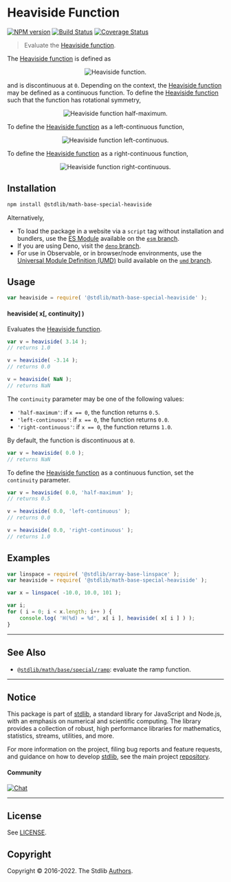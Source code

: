 <!--

@license Apache-2.0

Copyright (c) 2018 The Stdlib Authors.

Licensed under the Apache License, Version 2.0 (the "License");
you may not use this file except in compliance with the License.
You may obtain a copy of the License at

   http://www.apache.org/licenses/LICENSE-2.0

Unless required by applicable law or agreed to in writing, software
distributed under the License is distributed on an "AS IS" BASIS,
WITHOUT WARRANTIES OR CONDITIONS OF ANY KIND, either express or implied.
See the License for the specific language governing permissions and
limitations under the License.

-->

# Heaviside Function

[![NPM version][npm-image]][npm-url] [![Build Status][test-image]][test-url] [![Coverage Status][coverage-image]][coverage-url] <!-- [![dependencies][dependencies-image]][dependencies-url] -->

> Evaluate the [Heaviside function][heaviside-function].

<section class="intro">

The [Heaviside function][heaviside-function] is defined as

<!-- <equation class="equation" label="eq:heaviside_function" align="center" raw="H(x) = \begin{cases} 1 & \textrm{if}\ x \gt 0 \\ 0 & \textrm{if}\ x \lt 0\end{cases}" alt="Heaviside function."> -->

<div class="equation" align="center" data-raw-text="H(x) = \begin{cases} 1 &amp; \textrm{if}\ x \gt 0 \\ 0 &amp; \textrm{if}\ x \lt 0\end{cases}" data-equation="eq:heaviside_function">
    <img src="https://cdn.jsdelivr.net/gh/stdlib-js/stdlib@bb29798906e119fcb2af99e94b60407a270c9b32/lib/node_modules/@stdlib/math/base/special/heaviside/docs/img/equation_heaviside_function.svg" alt="Heaviside function.">
    <br>
</div>

<!-- </equation> -->

and is discontinuous at `0`. Depending on the context, the [Heaviside function][heaviside-function] may be defined as a continuous function. To define the [Heaviside function][heaviside-function] such that the function has rotational symmetry,

<!-- <equation class="equation" label="eq:heaviside_function_half_maximum" align="center" raw="H(x) = \begin{cases} x & \textrm{if}\ x \gt 0 \\ \frac{1}{2} & \textrm{if}\ x = 0 \\ 0 & \textrm{if}\ x \lt 0\end{cases}" alt="Heaviside function half-maximum."> -->

<div class="equation" align="center" data-raw-text="H(x) = \begin{cases} x &amp; \textrm{if}\ x \gt 0 \\ \frac{1}{2} &amp; \textrm{if}\ x = 0 \\ 0 &amp; \textrm{if}\ x \lt 0\end{cases}" data-equation="eq:heaviside_function_half_maximum">
    <img src="https://cdn.jsdelivr.net/gh/stdlib-js/stdlib@bb29798906e119fcb2af99e94b60407a270c9b32/lib/node_modules/@stdlib/math/base/special/heaviside/docs/img/equation_heaviside_function_half_maximum.svg" alt="Heaviside function half-maximum.">
    <br>
</div>

<!-- </equation> -->

To define the [Heaviside function][heaviside-function] as a left-continuous function,

<!-- <equation class="equation" label="eq:heaviside_function_left_continuous" align="center" raw="H(x) = \begin{cases} x & \textrm{if}\ x \gt 0 \\ 0 & \textrm{if}\ x \leq 0\end{cases}" alt="Heaviside function left-continuous."> -->

<div class="equation" align="center" data-raw-text="H(x) = \begin{cases} x &amp; \textrm{if}\ x \gt 0 \\ 0 &amp; \textrm{if}\ x \leq 0\end{cases}" data-equation="eq:heaviside_function_left_continuous">
    <img src="https://cdn.jsdelivr.net/gh/stdlib-js/stdlib@bb29798906e119fcb2af99e94b60407a270c9b32/lib/node_modules/@stdlib/math/base/special/heaviside/docs/img/equation_heaviside_function_left_continuous.svg" alt="Heaviside function left-continuous.">
    <br>
</div>

<!-- </equation> -->

To define the [Heaviside function][heaviside-function] as a right-continuous function,

<!-- <equation class="equation" label="eq:heaviside_function_right_continuous" align="center" raw="H(x) = \begin{cases} x & \textrm{if}\ x \geq 0 \\ 0 & \textrm{if}\ x \lt 0\end{cases}" alt="Heaviside function right-continuous."> -->

<div class="equation" align="center" data-raw-text="H(x) = \begin{cases} x &amp; \textrm{if}\ x \geq 0 \\ 0 &amp; \textrm{if}\ x \lt 0\end{cases}" data-equation="eq:heaviside_function_right_continuous">
    <img src="https://cdn.jsdelivr.net/gh/stdlib-js/stdlib@bb29798906e119fcb2af99e94b60407a270c9b32/lib/node_modules/@stdlib/math/base/special/heaviside/docs/img/equation_heaviside_function_right_continuous.svg" alt="Heaviside function right-continuous.">
    <br>
</div>

<!-- </equation> -->

</section>

<!-- /.intro -->

<section class="installation">

## Installation

```bash
npm install @stdlib/math-base-special-heaviside
```

Alternatively,

-   To load the package in a website via a `script` tag without installation and bundlers, use the [ES Module][es-module] available on the [`esm` branch][esm-url].
-   If you are using Deno, visit the [`deno` branch][deno-url].
-   For use in Observable, or in browser/node environments, use the [Universal Module Definition (UMD)][umd] build available on the [`umd` branch][umd-url].

</section>

<section class="usage">

## Usage

```javascript
var heaviside = require( '@stdlib/math-base-special-heaviside' );
```

#### heaviside( x\[, continuity] )

Evaluates the [Heaviside function][heaviside-function].

```javascript
var v = heaviside( 3.14 );
// returns 1.0

v = heaviside( -3.14 );
// returns 0.0

v = heaviside( NaN );
// returns NaN
```

The `continuity` parameter may be one of the following values:

-   `'half-maximum'`: if `x == 0`, the function returns `0.5`.
-   `'left-continuous'`: if `x == 0`, the function returns `0.0`.
-   `'right-continuous'`: if `x == 0`, the function returns `1.0`.

By default, the function is discontinuous at `0`.

```javascript
var v = heaviside( 0.0 );
// returns NaN
```

To define the [Heaviside function][heaviside-function] as a continuous function, set the `continuity` parameter.

```javascript
var v = heaviside( 0.0, 'half-maximum' );
// returns 0.5

v = heaviside( 0.0, 'left-continuous' );
// returns 0.0

v = heaviside( 0.0, 'right-continuous' );
// returns 1.0
```

</section>

<!-- /.usage -->

<section class="examples">

## Examples

<!-- eslint no-undef: "error" -->

```javascript
var linspace = require( '@stdlib/array-base-linspace' );
var heaviside = require( '@stdlib/math-base-special-heaviside' );

var x = linspace( -10.0, 10.0, 101 );

var i;
for ( i = 0; i < x.length; i++ ) {
    console.log( 'H(%d) = %d', x[ i ], heaviside( x[ i ] ) );
}
```

</section>

<!-- /.examples -->

<!-- Section for related `stdlib` packages. Do not manually edit this section, as it is automatically populated. -->

<section class="related">

* * *

## See Also

-   <span class="package-name">[`@stdlib/math/base/special/ramp`][@stdlib/math/base/special/ramp]</span><span class="delimiter">: </span><span class="description">evaluate the ramp function.</span>

</section>

<!-- /.related -->

<!-- Section for all links. Make sure to keep an empty line after the `section` element and another before the `/section` close. -->


<section class="main-repo" >

* * *

## Notice

This package is part of [stdlib][stdlib], a standard library for JavaScript and Node.js, with an emphasis on numerical and scientific computing. The library provides a collection of robust, high performance libraries for mathematics, statistics, streams, utilities, and more.

For more information on the project, filing bug reports and feature requests, and guidance on how to develop [stdlib][stdlib], see the main project [repository][stdlib].

#### Community

[![Chat][chat-image]][chat-url]

---

## License

See [LICENSE][stdlib-license].


## Copyright

Copyright &copy; 2016-2022. The Stdlib [Authors][stdlib-authors].

</section>

<!-- /.stdlib -->

<!-- Section for all links. Make sure to keep an empty line after the `section` element and another before the `/section` close. -->

<section class="links">

[npm-image]: http://img.shields.io/npm/v/@stdlib/math-base-special-heaviside.svg
[npm-url]: https://npmjs.org/package/@stdlib/math-base-special-heaviside

[test-image]: https://github.com/stdlib-js/math-base-special-heaviside/actions/workflows/test.yml/badge.svg
[test-url]: https://github.com/stdlib-js/math-base-special-heaviside/actions/workflows/test.yml

[coverage-image]: https://img.shields.io/codecov/c/github/stdlib-js/math-base-special-heaviside/main.svg
[coverage-url]: https://codecov.io/github/stdlib-js/math-base-special-heaviside?branch=main

<!--

[dependencies-image]: https://img.shields.io/david/stdlib-js/math-base-special-heaviside.svg
[dependencies-url]: https://david-dm.org/stdlib-js/math-base-special-heaviside/main

-->

[umd]: https://github.com/umdjs/umd
[es-module]: https://developer.mozilla.org/en-US/docs/Web/JavaScript/Guide/Modules

[deno-url]: https://github.com/stdlib-js/math-base-special-heaviside/tree/deno
[umd-url]: https://github.com/stdlib-js/math-base-special-heaviside/tree/umd
[esm-url]: https://github.com/stdlib-js/math-base-special-heaviside/tree/esm

[chat-image]: https://img.shields.io/gitter/room/stdlib-js/stdlib.svg
[chat-url]: https://gitter.im/stdlib-js/stdlib/

[stdlib]: https://github.com/stdlib-js/stdlib

[stdlib-authors]: https://github.com/stdlib-js/stdlib/graphs/contributors

[stdlib-license]: https://raw.githubusercontent.com/stdlib-js/math-base-special-heaviside/main/LICENSE

[heaviside-function]: https://en.wikipedia.org/wiki/Heaviside_step_function

<!-- <related-links> -->

[@stdlib/math/base/special/ramp]: https://github.com/stdlib-js/math-base-special-ramp

<!-- </related-links> -->

</section>

<!-- /.links -->
